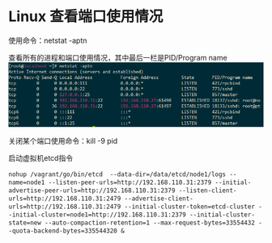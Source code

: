 # Linux 查看端口使用情况

使用命令：netstat -aptn

查看所有的进程和端口使用情况，其中最后一栏是PID/Program name
![](/imags/1.PNG)

关闭某个端口使用命令：kill -9 pid

启动虚拟机etcd指令
```
nohup /vagrant/go/bin/etcd  --data-dir=/data/etcd/node1/logs --name=node1 --listen-peer-urls=http://192.168.110.31:2379 --initial-advertise-peer-urls=http://192.168.110.31:2379 --listen-client-urls=http://192.168.110.31:2479 --advertise-client-urls=http://192.168.110.31:2479 --initial-cluster-token=etcd-cluster --initial-cluster=node1=http://192.168.110.31:2379 --initial-cluster-state=new --auto-compaction-retention=1 --max-request-bytes=33554432 --quota-backend-bytes=335544320 &
```